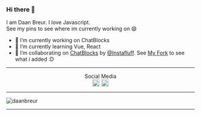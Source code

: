 ### Hi there 👋
I am Daan Breur. I love Javascript. </br>
See my pins to see where im currently working on 😄 </br>

- 🔭 I’m currently working on ChatBlocks
- 🌱 I’m currently learning Vue, React
- 👯 I’m collaborating on [ChatBlocks](http://github.com/Instafluff/ChatBlocks) by [@Instafluff](http://github.com/Instafluff). See [My Fork](http://github.com/daanbreur/ChatBlocks) to see what i added :D

---

<p align="center">
Social Media
<br/>
<a href="https://twitter.com/portaalg" target="blank"><img align="center" src="https://cdn.jsdelivr.net/npm/simple-icons@3.0.1/icons/twitter.svg" alt="" height="20" width="20" /></a>
<a href="https://stackoverflow.com/users/10564495/daan-breur" target="blank"><img align="center" src="https://cdn.jsdelivr.net/npm/simple-icons@3.0.1/icons/stackoverflow.svg" alt="" height="20" width="20" /></a>
</p>

---

<img src="https://github-readme-stats.vercel.app/api?username=daanbreur&show_icons=true&hide_border=true" alt="daanbreur"></img>

---

